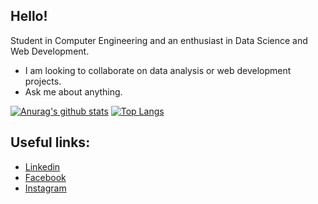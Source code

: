 ## Hello!

Student in Computer Engineering and an enthusiast in Data Science and Web Development.

-  I am looking to collaborate on data analysis or web development projects.
-  Ask me about anything.

[![Anurag's github stats](https://github-readme-stats.vercel.app/api?username=MBrugnaroto&show_icons=true)](https://github.com/anuraghazra/github-readme-stats)
[![Top Langs](https://github-readme-stats.vercel.app/api/top-langs/?username=MBrugnaroto&layout=compact)](https://github.com/anuraghazra/github-readme-stats)

## Useful links: 
* [Linkedin](https://www.linkedin.com/in/mateusbrugnaroto) <br>
* [Facebook](https://www.facebook.com/mateus.brugnaroto) <br>
* [Instagram](https://www.instagram.com/brugnaroto_mateus/)

